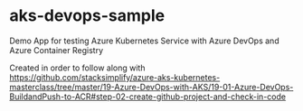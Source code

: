 # aks-devops-sample

Demo App for testing Azure Kubernetes Service with Azure DevOps and Azure Container Registry

Created in order to follow along with https://github.com/stacksimplify/azure-aks-kubernetes-masterclass/tree/master/19-Azure-DevOps-with-AKS/19-01-Azure-DevOps-BuildandPush-to-ACR#step-02-create-github-project-and-check-in-code 
